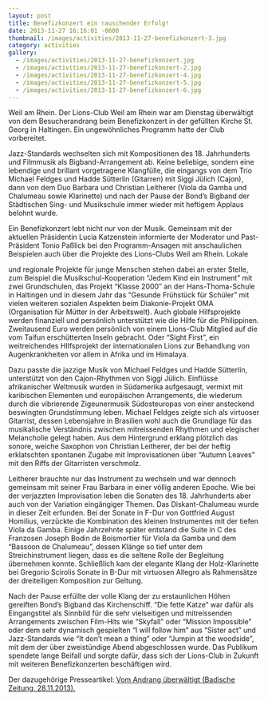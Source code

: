 ```yaml
---
layout: post
title: Benefizkonzert ein rauschender Erfolg!
date: 2013-11-27 16:16:01 -0600
thumbnail: /images/activities/2013-11-27-benefizkonzert-3.jpg
category: activities
gallery:
  - /images/activities/2013-11-27-benefizkonzert.jpg
  - /images/activities/2013-11-27-benefizkonzert-2.jpg
  - /images/activities/2013-11-27-benefizkonzert-4.jpg
  - /images/activities/2013-11-27-benefizkonzert-5.jpg
  - /images/activities/2013-11-27-benefizkonzert-6.jpg
---
```


Weil am Rhein. Der Lions-Club Weil am Rhein war am Dienstag überwältigt von dem Besucherandrang beim Benefizkonzert in der gefüllten Kirche St. Georg in Haltingen. Ein ungewöhnliches Programm hatte der Club vorbereitet.

Jazz-Standards wechselten sich mit Kompositionen des 18. Jahrhunderts und Filmmusik als Bigband-Arrangement ab. Keine beliebige, sondern eine lebendige und brillant vorgetragene Klangfülle, die eingangs von dem Trio Michael Feldges und Hadde Sütterlin (Gitarren) mit Siggi Jülich (Cajon), dann von dem Duo Barbara und Christian Leitherer (Viola da Gamba und Chalumeau sowie Klarinette) und nach der Pause der Bond’s Bigband der Städtischen Sing- und Musikschule immer wieder mit heftigem Applaus belohnt wurde.

Ein Benefizkonzert lebt nicht nur von der Musik. Gemeinsam mit der aktuellen Präsidentin Lucia Katzenstein informierte der Moderator und Past-Präsident Tonio Paßlick bei den Programm-Ansagen mit anschaulichen Beispielen auch über die Projekte des Lions-Clubs Weil am Rhein. Lokale

und regionale Projekte für junge Menschen stehen dabei an erster Stelle, zum Beispiel die Musikschul-Kooperation “Jedem Kind ein Instrument” mit zwei Grundschulen, das Projekt “Klasse 2000″ an der Hans-Thoma-Schule in Haltingen und in diesem Jahr das “Gesunde Frühstück für Schüler” mit vielen weiteren sozialen Aspekten beim Diakonie-Projekt OMA (Organisation für Mütter in der Arbeitswelt). Auch globale Hilfsprojekte werden finanziell und persönlich unterstützt wie die Hilfe für die Philippinen. Zweitausend Euro werden persönlich von einem Lions-Club Mitglied auf die vom Taifun erschütterten Inseln gebracht. Oder “Sight First”, ein weitreichendes HIlfsprojekt der internationalen Lions zur Behandlung von Augenkrankheiten vor allem in Afrika und im Himalaya.

Dazu passte die jazzige Musik von Michael Feldges und Hadde Sütterlin, unterstützt von den Cajon-Rhythmen von Siggi Jülich. Einflüsse afrikanischer Weltmusik wurden in Südamerika aufgesaugt, vermixt mit karibischen Elementen und europäischen Arrangements, die wiederum durch die vibrierende Zigeunermusik Südosteuropas von einer ansteckend beswingten Grundstimmung leben. Michael Feldges zeigte sich als virtuoser Gitarrist, dessen Lebensjahre in Brasilien wohl auch die Grundlage für das musikalische Verständnis zwischen mitreissenden Rhythmen und elegischer Melancholie gelegt haben. Aus dem Hintergrund erklang plötzlich das sonore, weiche Saxophon von Christian Leitherer, der bei der heftig erklatschten spontanen Zugabe mit Improvisationen über “Autumn Leaves” mit den Riffs der Gitarristen verschmolz.

Leitherer brauchte nur das Instrument zu wechseln und war dennoch gemeinsam mit seiner Frau Barbara in einer völlig anderen Epoche. Wie bei der verjazzten Improvisation leben die Sonaten des 18. Jahrhunderts aber auch von der Variation eingängiger Themen. Das Diskant-Chalumeau wurde in dieser Zeit erfunden. Bei der Sonate in F-Dur von Gottfried August Homilius, verzückte die Kombination des kleinen Instrumentes mit der tiefen Viola da Gamba. Einige Jahrzehnte später entstand die Suite in C des Franzosen Joseph Bodin de Boismortier für Viola da Gamba und dem  “Bassoon de Chalumeau”, dessen Klänge so tief unter dem Streichinstrument liegen, dass es die seltene Rolle der Begleitung übernehmen konnte. Schließlich kam der elegante Klang der Holz-Klarinette bei Gregorio Scirolis Sonate in B-Dur mit virtuosen Allegro als Rahmensätze der dreiteiligen Komposition zur Geltung.

Nach der Pause erfüllte der volle Klang der zu erstaunlichen Höhen gereiften Bond’s Bigband das Kirchenschiff. “Die fette Katze” war dafür als Eingangstitel als Sinnbild für die sehr vielseitigen und mitreissenden Arrangements  zwischen Film-Hits wie “Skyfall” oder “Mission Impossible” oder dem sehr dynamisch gespielten “I will follow him” aus “Sister act” und Jazz-Standards wie “It don’t mean a thing” oder “Jumpin at the woodside”, mit dem der über zweistündige Abend abgeschlossen wurde. Das Publikum spendete lange Beifall und sorgte dafür, dass sich der  Lions-Club in Zukunft mit weiteren Benefizkonzerten beschäftigen wird.

Der dazugehörige Presseartikel: [Vom Andrang überwältigt (Badische Zeitung, 28.11.2013).](http://www.badische-zeitung.de/vom-andrang-ueberwaeltigt)